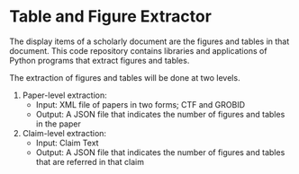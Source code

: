 # Table and Figure Extractor

The display items of a scholarly document are the figures and tables in that document. This code repository contains libraries and applications of Python programs that extract figures and tables. 

The extraction of figures and tables will be done at two levels. 
1. Paper-level extraction:
   * Input: XML file of papers in two forms; CTF and GROBID
   * Output: A JSON file that indicates the number of figures and tables in the paper 
2. Claim-level extraction:
   * Input: Claim Text
   * Output: A JSON file that indicates the number of figures and tables that are referred in that claim
